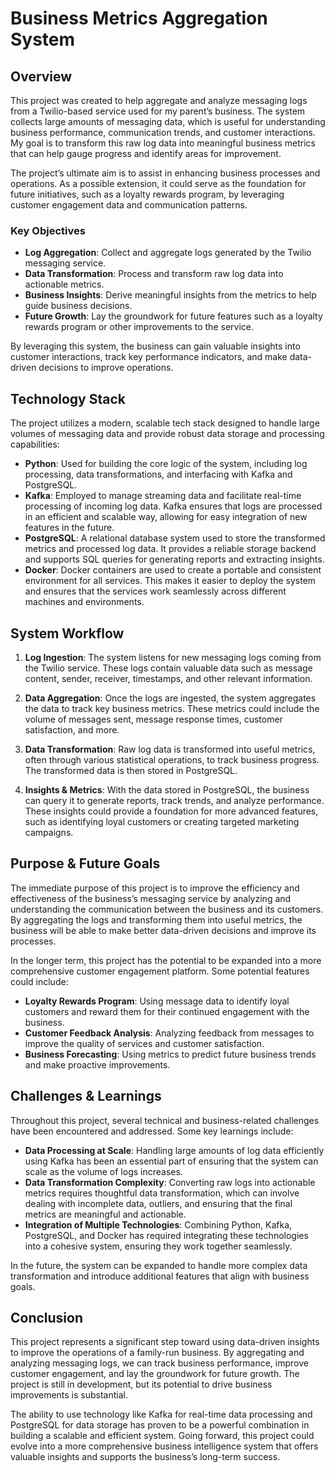 # Business Metrics Aggregation System

## Overview

This project was created to help aggregate and analyze messaging logs from a Twilio-based service used for my parent’s business. The system collects large amounts of messaging data, which is useful for understanding business performance, communication trends, and customer interactions. My goal is to transform this raw log data into meaningful business metrics that can help gauge progress and identify areas for improvement.

The project’s ultimate aim is to assist in enhancing business processes and operations. As a possible extension, it could serve as the foundation for future initiatives, such as a loyalty rewards program, by leveraging customer engagement data and communication patterns.

### Key Objectives

- **Log Aggregation**: Collect and aggregate logs generated by the Twilio messaging service.
- **Data Transformation**: Process and transform raw log data into actionable metrics.
- **Business Insights**: Derive meaningful insights from the metrics to help guide business decisions.
- **Future Growth**: Lay the groundwork for future features such as a loyalty rewards program or other improvements to the service.

By leveraging this system, the business can gain valuable insights into customer interactions, track key performance indicators, and make data-driven decisions to improve operations.

## Technology Stack

The project utilizes a modern, scalable tech stack designed to handle large volumes of messaging data and provide robust data storage and processing capabilities:

- **Python**: Used for building the core logic of the system, including log processing, data transformations, and interfacing with Kafka and PostgreSQL.
- **Kafka**: Employed to manage streaming data and facilitate real-time processing of incoming log data. Kafka ensures that logs are processed in an efficient and scalable way, allowing for easy integration of new features in the future.
- **PostgreSQL**: A relational database system used to store the transformed metrics and processed log data. It provides a reliable storage backend and supports SQL queries for generating reports and extracting insights.
- **Docker**: Docker containers are used to create a portable and consistent environment for all services. This makes it easier to deploy the system and ensures that the services work seamlessly across different machines and environments.

## System Workflow

1. **Log Ingestion**: The system listens for new messaging logs coming from the Twilio service. These logs contain valuable data such as message content, sender, receiver, timestamps, and other relevant information.
   
2. **Data Aggregation**: Once the logs are ingested, the system aggregates the data to track key business metrics. These metrics could include the volume of messages sent, message response times, customer satisfaction, and more.

3. **Data Transformation**: Raw log data is transformed into useful metrics, often through various statistical operations, to track business progress. The transformed data is then stored in PostgreSQL.

4. **Insights & Metrics**: With the data stored in PostgreSQL, the business can query it to generate reports, track trends, and analyze performance. These insights could provide a foundation for more advanced features, such as identifying loyal customers or creating targeted marketing campaigns.

## Purpose & Future Goals

The immediate purpose of this project is to improve the efficiency and effectiveness of the business’s messaging service by analyzing and understanding the communication between the business and its customers. By aggregating the logs and transforming them into useful metrics, the business will be able to make better data-driven decisions and improve its processes.

In the longer term, this project has the potential to be expanded into a more comprehensive customer engagement platform. Some potential features could include:

- **Loyalty Rewards Program**: Using message data to identify loyal customers and reward them for their continued engagement with the business.
- **Customer Feedback Analysis**: Analyzing feedback from messages to improve the quality of services and customer satisfaction.
- **Business Forecasting**: Using metrics to predict future business trends and make proactive improvements.

## Challenges & Learnings

Throughout this project, several technical and business-related challenges have been encountered and addressed. Some key learnings include:

- **Data Processing at Scale**: Handling large amounts of log data efficiently using Kafka has been an essential part of ensuring that the system can scale as the volume of logs increases.
- **Data Transformation Complexity**: Converting raw logs into actionable metrics requires thoughtful data transformation, which can involve dealing with incomplete data, outliers, and ensuring that the final metrics are meaningful and actionable.
- **Integration of Multiple Technologies**: Combining Python, Kafka, PostgreSQL, and Docker has required integrating these technologies into a cohesive system, ensuring they work together seamlessly.

In the future, the system can be expanded to handle more complex data transformation and introduce additional features that align with business goals.

## Conclusion

This project represents a significant step toward using data-driven insights to improve the operations of a family-run business. By aggregating and analyzing messaging logs, we can track business performance, improve customer engagement, and lay the groundwork for future growth. The project is still in development, but its potential to drive business improvements is substantial.

The ability to use technology like Kafka for real-time data processing and PostgreSQL for data storage has proven to be a powerful combination in building a scalable and efficient system. Going forward, this project could evolve into a more comprehensive business intelligence system that offers valuable insights and supports the business’s long-term success.
